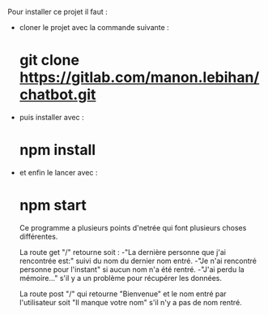 Pour installer ce projet il faut : 
- cloner le projet avec la commande suivante : 
	# git clone https://gitlab.com/manon.lebihan/chatbot.git
 - puis installer avec :
	# npm install
- et enfin le lancer avec :
	# npm start

    Ce programme a plusieurs points d'netrée qui font plusieurs choses différentes.

    La route get "/" retourne soit : 
    -"La dernière personne que j'ai rencontrée est:" suivi du nom du dernier nom entré.
    -"Je n'ai rencontré personne pour l'instant" si aucun nom n'a été rentré.
    -"J'ai perdu la mémoire..." s'il y a un problème pour récupérer les données.

    La route post "/" qui retourne "Bienvenue" et le nom entré par l'utilisateur soit "Il manque votre nom" s'il n'y a pas de nom rentré.